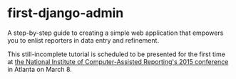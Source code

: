 # first-django-admin

A step-by-step guide to creating a simple web application that empowers you to enlist reporters in data entry and refinement.

This still-incomplete tutorial is scheduled to be presented for the first time at [the National Institute of Computer-Assisted Reporting's 2015 conference](http://ire.org/conferences/nicar2015/hands-on-training/) in Atlanta on March 8. 
